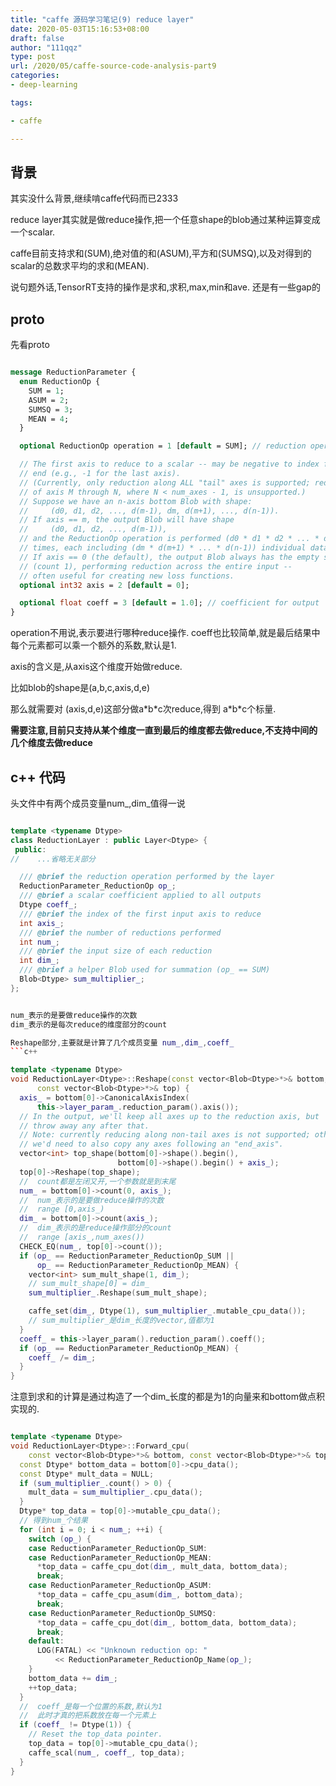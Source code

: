 ```yaml
---
title: "caffe 源码学习笔记(9) reduce layer"
date: 2020-05-03T15:16:53+08:00
draft: false
author: "111qqz"
type: post
url: /2020/05/caffe-source-code-analysis-part9
categories:
- deep-learning

tags:

- caffe 

---
```



## 背景


其实没什么背景,继续啃caffe代码而已2333

reduce layer其实就是做reduce操作,把一个任意shape的blob通过某种运算变成一个scalar.

caffe目前支持求和(SUM),绝对值的和(ASUM),平方和(SUMSQ),以及对得到的scalar的总数求平均的求和(MEAN).

说句题外话,TensorRT支持的操作是求和,求积,max,min和ave. 还是有一些gap的

## proto 

先看proto 


```protobuf

message ReductionParameter {
  enum ReductionOp {
    SUM = 1;
    ASUM = 2;
    SUMSQ = 3;
    MEAN = 4;
  }

  optional ReductionOp operation = 1 [default = SUM]; // reduction operation

  // The first axis to reduce to a scalar -- may be negative to index from the
  // end (e.g., -1 for the last axis).
  // (Currently, only reduction along ALL "tail" axes is supported; reduction
  // of axis M through N, where N < num_axes - 1, is unsupported.)
  // Suppose we have an n-axis bottom Blob with shape:
  //     (d0, d1, d2, ..., d(m-1), dm, d(m+1), ..., d(n-1)).
  // If axis == m, the output Blob will have shape
  //     (d0, d1, d2, ..., d(m-1)),
  // and the ReductionOp operation is performed (d0 * d1 * d2 * ... * d(m-1))
  // times, each including (dm * d(m+1) * ... * d(n-1)) individual data.
  // If axis == 0 (the default), the output Blob always has the empty shape
  // (count 1), performing reduction across the entire input --
  // often useful for creating new loss functions.
  optional int32 axis = 2 [default = 0];

  optional float coeff = 3 [default = 1.0]; // coefficient for output
}

```

operation不用说,表示要进行哪种reduce操作.
coeff也比较简单,就是最后结果中每个元素都可以乘一个额外的系数,默认是1.

axis的含义是,从axis这个维度开始做reduce. 

比如blob的shape是(a,b,c,axis,d,e)

那么就需要对  (axis,d,e)这部分做a\*b\*c次reduce,得到 a\*b\*c个标量.

**需要注意,目前只支持从某个维度一直到最后的维度都去做reduce,不支持中间的几个维度去做reduce**



## c++ 代码

头文件中有两个成员变量num_,dim_值得一说

```c++

template <typename Dtype>
class ReductionLayer : public Layer<Dtype> {
 public:
//    ...省略无关部分

  /// @brief the reduction operation performed by the layer
  ReductionParameter_ReductionOp op_;
  /// @brief a scalar coefficient applied to all outputs
  Dtype coeff_;
  /// @brief the index of the first input axis to reduce
  int axis_;
  /// @brief the number of reductions performed
  int num_;
  /// @brief the input size of each reduction
  int dim_;
  /// @brief a helper Blob used for summation (op_ == SUM)
  Blob<Dtype> sum_multiplier_;
};


num_表示的是要做reduce操作的次数
dim_表示的是每次reduce的维度部分的count

Reshape部分,主要就是计算了几个成员变量 num_,dim_,coeff_
```c++

template <typename Dtype>
void ReductionLayer<Dtype>::Reshape(const vector<Blob<Dtype>*>& bottom,
      const vector<Blob<Dtype>*>& top) {
  axis_ = bottom[0]->CanonicalAxisIndex(
      this->layer_param_.reduction_param().axis());
  // In the output, we'll keep all axes up to the reduction axis, but
  // throw away any after that.
  // Note: currently reducing along non-tail axes is not supported; otherwise,
  // we'd need to also copy any axes following an "end_axis".
  vector<int> top_shape(bottom[0]->shape().begin(),
                        bottom[0]->shape().begin() + axis_);
  top[0]->Reshape(top_shape);
  //  count都是左闭又开,一个参数就是到末尾
  num_ = bottom[0]->count(0, axis_);
  //  num_表示的是要做reduce操作的次数
  //  range [0,axis_)
  dim_ = bottom[0]->count(axis_);
  //  dim_表示的是reduce操作部分的count
  //  range [axis_,num_axes())
  CHECK_EQ(num_, top[0]->count());
  if (op_ == ReductionParameter_ReductionOp_SUM ||
      op_ == ReductionParameter_ReductionOp_MEAN) {
    vector<int> sum_mult_shape(1, dim_);
    // sum_mult_shape[0] = dim_
    sum_multiplier_.Reshape(sum_mult_shape);

    caffe_set(dim_, Dtype(1), sum_multiplier_.mutable_cpu_data());
    // sum_multiplier_是dim_长度的vector,值都为1
  }
  coeff_ = this->layer_param().reduction_param().coeff();
  if (op_ == ReductionParameter_ReductionOp_MEAN) {
    coeff_ /= dim_;
  }
}

```
注意到求和的计算是通过构造了一个dim_长度的都是为1的向量来和bottom做点积实现的.

```c++

template <typename Dtype>
void ReductionLayer<Dtype>::Forward_cpu(
    const vector<Blob<Dtype>*>& bottom, const vector<Blob<Dtype>*>& top) {
  const Dtype* bottom_data = bottom[0]->cpu_data();
  const Dtype* mult_data = NULL;
  if (sum_multiplier_.count() > 0) {
    mult_data = sum_multiplier_.cpu_data();
  }
  Dtype* top_data = top[0]->mutable_cpu_data();
  // 得到num_个结果
  for (int i = 0; i < num_; ++i) {
    switch (op_) {
    case ReductionParameter_ReductionOp_SUM:
    case ReductionParameter_ReductionOp_MEAN:
      *top_data = caffe_cpu_dot(dim_, mult_data, bottom_data);
      break;
    case ReductionParameter_ReductionOp_ASUM:
      *top_data = caffe_cpu_asum(dim_, bottom_data);
      break;
    case ReductionParameter_ReductionOp_SUMSQ:
      *top_data = caffe_cpu_dot(dim_, bottom_data, bottom_data);
      break;
    default:
      LOG(FATAL) << "Unknown reduction op: "
          << ReductionParameter_ReductionOp_Name(op_);
    }
    bottom_data += dim_;
    ++top_data;
  }
  //  coeff_是每一个位置的系数,默认为1
  //  此时才真的把系数放在每一个元素上
  if (coeff_ != Dtype(1)) {
    // Reset the top_data pointer.
    top_data = top[0]->mutable_cpu_data();
    caffe_scal(num_, coeff_, top_data);
  }
}
```


